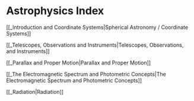 # Astrophysics Index


 [[_Introduction and Coordinate Systems|Spherical Astronomy / Coordinate Systems]]
 
 [[_Telescopes, Observations and Instruments|Telescopes, Observations, and Instruments]]
 
 [[_Parallax and Proper Motion|Parallax and Proper Motion]]
 
 [[_The Electromagnetic Spectrum and Photometric Concepts|The Electromagnetic Spectrum and Photometric Concepts]]
 
 [[_Radiation|Radiation]]
